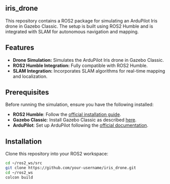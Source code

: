 ## iris_drone

This repository contains a ROS2 package for simulating an ArduPilot Iris drone in Gazebo Classic. The setup is built using ROS2 Humble and is integrated with SLAM for autonomous navigation and mapping.



## Features

- **Drone Simulation:** Simulates the ArduPilot Iris drone in Gazebo Classic.
- **ROS2 Humble Integration:** Fully compatible with ROS2 Humble.
- **SLAM Integration:** Incorporates SLAM algorithms for real-time mapping and localization.

## Prerequisites

Before running the simulation, ensure you have the following installed:

- **ROS2 Humble**: Follow the [official installation guide](https://docs.ros.org/en/humble/Installation.html).
- **Gazebo Classic**: Install Gazebo Classic as described [here](http://gazebosim.org/tutorials?tut=install_ubuntu&cat=install).
- **ArduPilot**: Set up ArduPilot following the [official documentation](https://ardupilot.org/dev/docs/ros2.html).

## Installation

Clone this repository into your ROS2 workspace:

```bash
cd ~/ros2_ws/src
git clone https://github.com/your-username/iris_drone.git
cd ~/ros2_ws
colcon build

